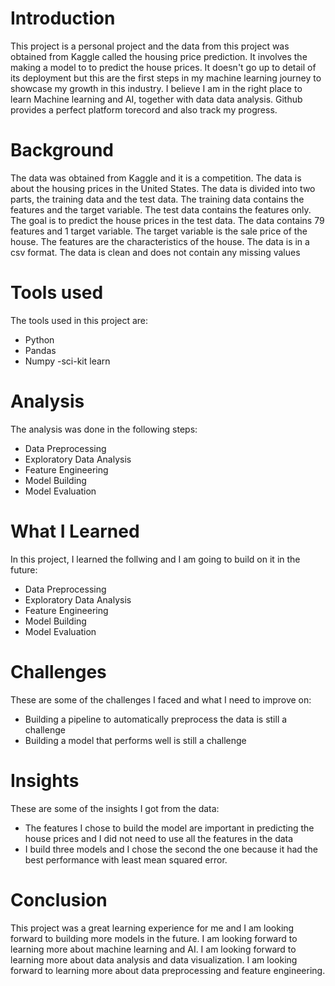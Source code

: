 # Introduction
This project is a personal project and the data from this project was obtained from Kaggle called the housing price prediction. It involves the making a model to to predict the house prices. It doesn't go up to detail of its deployment but this are the first steps in my machine learning journey to showcase my growth in this industry. I believe I am in the right place to learn Machine learning and AI, together with data data analysis. Github provides a perfect platform torecord and also track my progress.

# Background
The data was obtained from Kaggle and it is a competition. The data is about the housing prices in the United States. The data is divided into two parts, the training data and the test data. The training data contains the features and the target variable. The test data contains the features only. The goal is to predict the house prices in the test data. The data contains 79 features and 1 target variable. The target variable is the sale price of the house. The features are the characteristics of the house. The data is in a csv format. The data is clean and does not contain any missing values

# Tools used
The tools used in this project are:
- Python
- Pandas
- Numpy
-sci-kit learn
# Analysis
The analysis was done in the following steps:
- Data Preprocessing
- Exploratory Data Analysis
- Feature Engineering
- Model Building
- Model Evaluation
# What I Learned
In this project, I learned the follwing and I am going to build on it in the future:
- Data Preprocessing
- Exploratory Data Analysis
- Feature Engineering
- Model Building
- Model Evaluation
# Challenges
These are some of the challenges I faced and what I need to improve on:
- Building a pipeline to automatically preprocess the data is still a challenge
- Building a model that performs well is still a challenge
# Insights
These are some of the insights I got from the data:
- The features I chose to build the model are important in predicting the house prices and I did not need to use all the features in the data
- I build three models and I chose the second the one because it had the best performance with least mean squared error.
# Conclusion 
This project was a great learning experience for me and I am looking forward to building more models in the future. I am looking forward to learning more about machine learning and AI. I am looking forward to learning more about data analysis and data visualization. I am looking forward to learning more about data preprocessing and feature engineering.